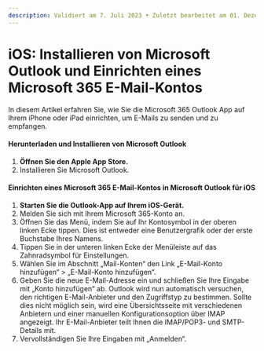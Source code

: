 ```yaml
---
description: Validiert am 7. Juli 2023 • Zuletzt bearbeitet am 01. Dezember 2023
---
```


# iOS: Installieren von Microsoft Outlook und Einrichten eines Microsoft 365 E-Mail-Kontos

In diesem Artikel erfahren Sie, wie Sie die Microsoft 365 Outlook App auf Ihrem iPhone oder iPad einrichten, um E-Mails zu senden und zu empfangen.

#### Herunterladen und Installieren von Microsoft Outlook

1. **Öffnen Sie den Apple App Store.**
2. Installieren Sie Microsoft Outlook.

#### Einrichten eines Microsoft 365 E-Mail-Kontos in Microsoft Outlook für iOS

1. **Starten Sie die Outlook-App auf Ihrem iOS-Gerät.**
2. Melden Sie sich mit Ihrem Microsoft 365-Konto an.
3. Öffnen Sie das Menü, indem Sie auf Ihr Kontosymbol in der oberen linken Ecke tippen. Dies ist entweder eine Benutzergrafik oder der erste Buchstabe Ihres Namens.
4. Tippen Sie in der unteren linken Ecke der Menüleiste auf das Zahnradsymbol für Einstellungen.
5. Wählen Sie im Abschnitt „Mail-Konten“ den Link „E-Mail-Konto hinzufügen“ > „E-Mail-Konto hinzufügen“.
6. Geben Sie die neue E-Mail-Adresse ein und schließen Sie Ihre Eingabe mit „Konto hinzufügen“ ab. Outlook wird nun automatisch versuchen, den richtigen E-Mail-Anbieter und den Zugriffstyp zu bestimmen. Sollte dies nicht möglich sein, wird eine Übersichtsseite mit verschiedenen Anbietern und einer manuellen Konfigurationsoption über IMAP angezeigt. Ihr E-Mail-Anbieter teilt Ihnen die IMAP/POP3- und SMTP-Details mit.&#x20;
7. Vervollständigen Sie Ihre Eingaben mit „Anmelden“.
